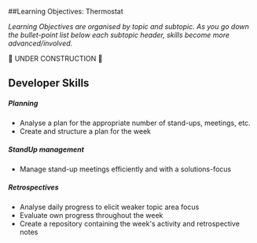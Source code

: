 ##Learning Objectives: Thermostat

*Learning Objectives are organised by topic and subtopic. As you go down the bullet-point list below each subtopic header, skills become more advanced/involved.*

:construction: UNDER CONSTRUCTION :construction:

## Developer Skills

##### Planning
- Analyse a plan for the appropriate number of stand-ups, meetings, etc.
- Create and structure a plan for the week

##### StandUp management
- Manage stand-up meetings efficiently and with a solutions-focus

##### Retrospectives
- Analyse daily progress to elicit weaker topic area focus
- Evaluate own progress throughout the week
- Create a repository containing the week's activity and retrospective notes
